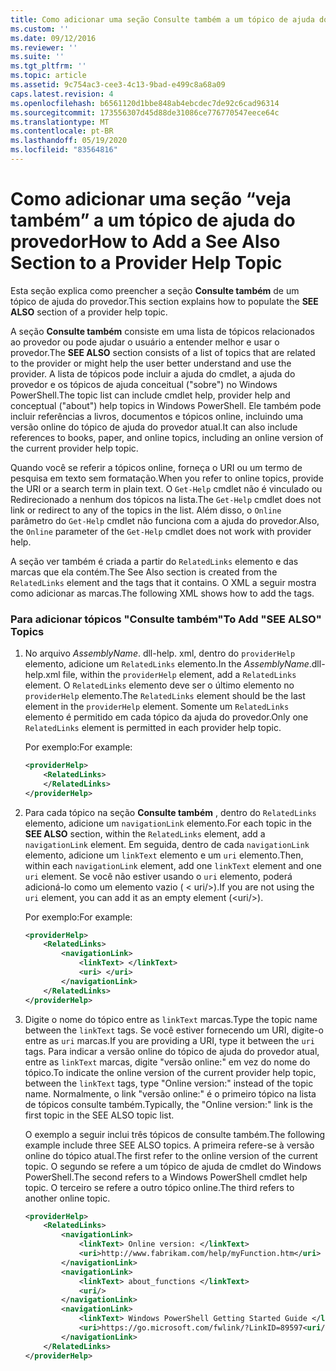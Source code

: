 ```yaml
---
title: Como adicionar uma seção Consulte também a um tópico de ajuda do provedor | Microsoft Docs
ms.custom: ''
ms.date: 09/12/2016
ms.reviewer: ''
ms.suite: ''
ms.tgt_pltfrm: ''
ms.topic: article
ms.assetid: 9c754ac3-cee3-4c13-9bad-e499c8a68a09
caps.latest.revision: 4
ms.openlocfilehash: b6561120d1bbe848ab4ebcdec7de92c6cad96314
ms.sourcegitcommit: 173556307d45d88de31086ce776770547eece64c
ms.translationtype: MT
ms.contentlocale: pt-BR
ms.lasthandoff: 05/19/2020
ms.locfileid: "83564816"
---
```

# <a name="how-to-add-a-see-also-section-to-a-provider-help-topic"></a><span data-ttu-id="53a1c-102">Como adicionar uma seção “veja também” a um tópico de ajuda do provedor</span><span class="sxs-lookup"><span data-stu-id="53a1c-102">How to Add a See Also Section to a Provider Help Topic</span></span>

<span data-ttu-id="53a1c-103">Esta seção explica como preencher a seção **Consulte também** de um tópico de ajuda do provedor.</span><span class="sxs-lookup"><span data-stu-id="53a1c-103">This section explains how to populate the **SEE ALSO** section of a provider help topic.</span></span>

<span data-ttu-id="53a1c-104">A seção **Consulte também** consiste em uma lista de tópicos relacionados ao provedor ou pode ajudar o usuário a entender melhor e usar o provedor.</span><span class="sxs-lookup"><span data-stu-id="53a1c-104">The **SEE ALSO** section consists of a list of topics that are related to the provider or might help the user better understand and use the provider.</span></span> <span data-ttu-id="53a1c-105">A lista de tópicos pode incluir a ajuda do cmdlet, a ajuda do provedor e os tópicos de ajuda conceitual ("sobre") no Windows PowerShell.</span><span class="sxs-lookup"><span data-stu-id="53a1c-105">The topic list can include cmdlet help, provider help and conceptual ("about") help topics in Windows PowerShell.</span></span> <span data-ttu-id="53a1c-106">Ele também pode incluir referências a livros, documentos e tópicos online, incluindo uma versão online do tópico de ajuda do provedor atual.</span><span class="sxs-lookup"><span data-stu-id="53a1c-106">It can also include references to books, paper, and online topics, including an online version of the current provider help topic.</span></span>

<span data-ttu-id="53a1c-107">Quando você se referir a tópicos online, forneça o URI ou um termo de pesquisa em texto sem formatação.</span><span class="sxs-lookup"><span data-stu-id="53a1c-107">When you refer to online topics, provide the URI or a search term in plain text.</span></span> <span data-ttu-id="53a1c-108">O `Get-Help` cmdlet não é vinculado ou Redirecionado a nenhum dos tópicos na lista.</span><span class="sxs-lookup"><span data-stu-id="53a1c-108">The `Get-Help` cmdlet does not link or redirect to any of the topics in the list.</span></span> <span data-ttu-id="53a1c-109">Além disso, o `Online` parâmetro do `Get-Help` cmdlet não funciona com a ajuda do provedor.</span><span class="sxs-lookup"><span data-stu-id="53a1c-109">Also, the `Online` parameter of the `Get-Help` cmdlet does not work with provider help.</span></span>

<span data-ttu-id="53a1c-110">A seção ver também é criada a partir do `RelatedLinks` elemento e das marcas que ela contém.</span><span class="sxs-lookup"><span data-stu-id="53a1c-110">The See Also section is created from the `RelatedLinks` element and the tags that it contains.</span></span> <span data-ttu-id="53a1c-111">O XML a seguir mostra como adicionar as marcas.</span><span class="sxs-lookup"><span data-stu-id="53a1c-111">The following XML shows how to add the tags.</span></span>

### <a name="to-add-see-also-topics"></a><span data-ttu-id="53a1c-112">Para adicionar tópicos "Consulte também"</span><span class="sxs-lookup"><span data-stu-id="53a1c-112">To Add "SEE ALSO" Topics</span></span>

1. <span data-ttu-id="53a1c-113">No arquivo *AssemblyName*. dll-help. xml, dentro do `providerHelp` elemento, adicione um `RelatedLinks` elemento.</span><span class="sxs-lookup"><span data-stu-id="53a1c-113">In the *AssemblyName*.dll-help.xml file, within the `providerHelp` element, add a `RelatedLinks` element.</span></span> <span data-ttu-id="53a1c-114">O `RelatedLinks` elemento deve ser o último elemento no `providerHelp` elemento.</span><span class="sxs-lookup"><span data-stu-id="53a1c-114">The `RelatedLinks` element should be the last element in the `providerHelp` element.</span></span> <span data-ttu-id="53a1c-115">Somente um `RelatedLinks` elemento é permitido em cada tópico da ajuda do provedor.</span><span class="sxs-lookup"><span data-stu-id="53a1c-115">Only one `RelatedLinks` element is permitted in each provider help topic.</span></span>

   <span data-ttu-id="53a1c-116">Por exemplo:</span><span class="sxs-lookup"><span data-stu-id="53a1c-116">For example:</span></span>

    ```xml
    <providerHelp>
        <RelatedLinks>
        </RelatedLinks>
    </providerHelp>
    ```

2. <span data-ttu-id="53a1c-117">Para cada tópico na seção **Consulte também** , dentro do `RelatedLinks` elemento, adicione um `navigationLink` elemento.</span><span class="sxs-lookup"><span data-stu-id="53a1c-117">For each topic in the **SEE ALSO** section, within the `RelatedLinks` element, add a `navigationLink` element.</span></span> <span data-ttu-id="53a1c-118">Em seguida, dentro de cada `navigationLink` elemento, adicione um `linkText` elemento e um `uri` elemento.</span><span class="sxs-lookup"><span data-stu-id="53a1c-118">Then, within each `navigationLink` element, add one `linkText` element and one `uri` element.</span></span> <span data-ttu-id="53a1c-119">Se você não estiver usando o `uri` elemento, poderá adicioná-lo como um elemento vazio ( \< uri/>).</span><span class="sxs-lookup"><span data-stu-id="53a1c-119">If you are not using the `uri` element, you can add it as an empty element (\<uri/>).</span></span>

   <span data-ttu-id="53a1c-120">Por exemplo:</span><span class="sxs-lookup"><span data-stu-id="53a1c-120">For example:</span></span>

    ```xml
    <providerHelp>
        <RelatedLinks>
            <navigationLink>
                <linkText> </linkText>
                <uri> </uri>
            </navigationLink>
        </RelatedLinks>
    </providerHelp>
    ```

3. <span data-ttu-id="53a1c-121">Digite o nome do tópico entre as `linkText` marcas.</span><span class="sxs-lookup"><span data-stu-id="53a1c-121">Type the topic name between the `linkText` tags.</span></span> <span data-ttu-id="53a1c-122">Se você estiver fornecendo um URI, digite-o entre as `uri` marcas.</span><span class="sxs-lookup"><span data-stu-id="53a1c-122">If you are providing a URI, type it between the `uri` tags.</span></span> <span data-ttu-id="53a1c-123">Para indicar a versão online do tópico de ajuda do provedor atual, entre as `linkText` marcas, digite "versão online:" em vez do nome do tópico.</span><span class="sxs-lookup"><span data-stu-id="53a1c-123">To indicate the online version of the current provider help topic, between the `linkText` tags, type "Online version:" instead of the topic name.</span></span> <span data-ttu-id="53a1c-124">Normalmente, o link "versão online:" é o primeiro tópico na lista de tópicos consulte também.</span><span class="sxs-lookup"><span data-stu-id="53a1c-124">Typically, the "Online version:" link is the first topic in the SEE ALSO topic list.</span></span>

   <span data-ttu-id="53a1c-125">O exemplo a seguir inclui três tópicos de consulte também.</span><span class="sxs-lookup"><span data-stu-id="53a1c-125">The following example include three SEE ALSO topics.</span></span> <span data-ttu-id="53a1c-126">A primeira refere-se à versão online do tópico atual.</span><span class="sxs-lookup"><span data-stu-id="53a1c-126">The first refer to the online version of the current topic.</span></span> <span data-ttu-id="53a1c-127">O segundo se refere a um tópico de ajuda de cmdlet do Windows PowerShell.</span><span class="sxs-lookup"><span data-stu-id="53a1c-127">The second refers to a Windows PowerShell cmdlet help topic.</span></span> <span data-ttu-id="53a1c-128">O terceiro se refere a outro tópico online.</span><span class="sxs-lookup"><span data-stu-id="53a1c-128">The third refers to another online topic.</span></span>

    ```xml
    <providerHelp>
        <RelatedLinks>
            <navigationLink>
                <linkText> Online version: </linkText>
                <uri>http://www.fabrikam.com/help/myFunction.htm</uri>
            </navigationLink>
            <navigationLink>
                <linkText> about_functions </linkText>
                <uri/>
            </navigationLink>
            <navigationLink>
                <linkText> Windows PowerShell Getting Started Guide </linkText>
                <uri>https://go.microsoft.com/fwlink/?LinkID=89597<uri/>
            </navigationLink>
        </RelatedLinks>
    </providerHelp>
    ```
